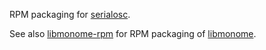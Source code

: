RPM packaging for [serialosc](https://github.com/monome/serialosc).

See also [libmonome-rpm](https://github.com/eklitzke/libmonome-rpm) for RPM
packaging of [libmonome](https://github.com/monome/libmonome).

